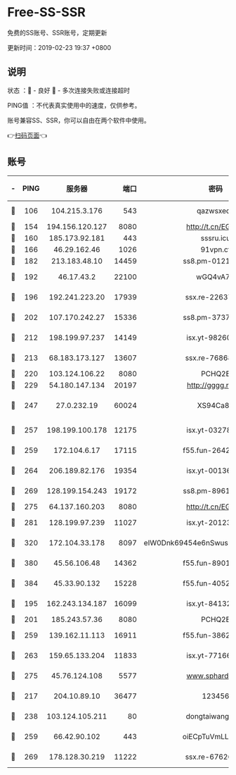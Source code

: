 # Free-SS-SSR

免费的SS账号、SSR账号，定期更新

更新时间：2019-02-23 19:37 +0800

## 说明

状态     ：🙂 - 良好 🙁 - 多次连接失败或连接超时

PING值   ：不代表真实使用中的速度，仅供参考。

账号兼容SS、SSR，你可以自由在两个软件中使用。

👉[扫码页面](https://liesauer.github.io/free-ss-ssr.github.io/)👈

## 账号

|-|PING|服务器|端口|密码|加密方式|区域|
|:----:|:----:|:-----:|-----:|:----:|:----:|:----:|
|🙂|106|104.215.3.176|543|qazwsxedc|aes-256-gcm|JP|
|🙂|154|194.156.120.127|8080|http://t.cn/EGJIyrl|rc4-md5|RU|
|🙂|160|185.173.92.181|443|sssru.icu|rc4-md5|RU|
|🙂|166|46.29.162.46|1026|91vpn.cf|rc4-md5|RU|
|🙂|182|213.183.48.10|14459|ss8.pm-01218790|rc4-md5|RU|
|🙂|192|46.17.43.2|22100|wGQ4vA7D|aes-256-gcm|RU|
|🙂|196|192.241.223.20|17939|ssx.re-22637861|aes-256-cfb|US|
|🙂|202|107.170.242.27|15336|ss8.pm-37378232|aes-256-cfb|US|
|🙂|212|198.199.97.237|14149|isx.yt-98260741|aes-256-cfb|US|
|🙂|213|68.183.173.127|13607|ssx.re-76868937|aes-256-cfb|US|
|🙂|220|103.124.106.22|8080|PCHQ2E|rc4-md5|US|
|🙂|229|54.180.147.134|20197|http://gggg.rocks|chacha20|KR|
|🙂|247|27.0.232.19|60024|XS94Ca8K|xchacha20-ietf-poly1305|HK|
|🙂|257|198.199.100.178|12175|isx.yt-03278448|aes-256-cfb|US|
|🙂|259|172.104.6.17|17115|f55.fun-26427842|aes-256-cfb|US|
|🙂|264|206.189.82.176|19354|isx.yt-00136364|aes-256-cfb|SG|
|🙂|269|128.199.154.243|19172|ss8.pm-89617917|aes-256-cfb|SG|
|🙂|275|64.137.160.203|8080|http://t.cn/EGJIyrl|rc4-md5|CA|
|🙂|281|128.199.97.239|11027|isx.yt-20123297|aes-256-cfb|SG|
|🙂|320|172.104.33.178|8097|eIW0Dnk69454e6nSwuspv9DmS201tQ0D|aes-256-cfb|SG|
|🙂|380|45.56.106.48|14362|f55.fun-89010731|aes-256-cfb|US|
|🙂|384|45.33.90.132|15228|f55.fun-40522373|aes-256-cfb|US|
|🙂|195|162.243.134.187|16099|isx.yt-84132635|aes-256-cfb|US|
|🙂|201|185.243.57.36|8080|PCHQ2E|rc4-md5|US|
|🙂|259|139.162.11.113|16911|f55.fun-38620708|aes-256-cfb|SG|
|🙂|263|159.65.133.204|11833|isx.yt-77166284|aes-256-cfb|SG|
|🙂|275|45.76.124.108|5577|www.sphard.com|aes-256-cfb|AU|
|🙁|217|204.10.89.10|36477|123456|aes-256-cfb|US|
|🙁|238|103.124.105.211|80|dongtaiwang.com|aes-256-cfb|US|
|🙁|259|66.42.90.102|443|oiECpTuVmLLxk4Ts|aes-256-cfb|US|
|🙁|269|178.128.30.219|11222|ssx.re-67626834|aes-256-cfb|SG|
